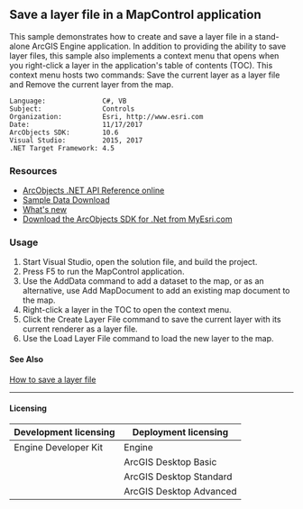 ## Save a layer file in a MapControl application

This sample demonstrates how to create and save a layer file in a stand-alone ArcGIS Engine application. In addition to providing the ability to save layer files, this sample also implements a context menu that opens when you right-click a layer in the application's table of contents (TOC). This context menu hosts two commands: Save the current layer as a layer file and Remove the current layer from the map.   


<!-- TODO: Fill this section below with metadata about this sample-->
```
Language:              C#, VB
Subject:               Controls
Organization:          Esri, http://www.esri.com
Date:                  11/17/2017
ArcObjects SDK:        10.6
Visual Studio:         2015, 2017
.NET Target Framework: 4.5
```

### Resources

* [ArcObjects .NET API Reference online](http://desktop.arcgis.com/en/arcobjects/latest/net/webframe.htm)  
* [Sample Data Download](../../releases)  
* [What's new](http://desktop.arcgis.com/en/arcobjects/latest/net/webframe.htm#91cabc68-2271-400a-8ff9-c7fb25108546.htm)  
* [Download the ArcObjects SDK for .Net from MyEsri.com](https://my.esri.com/)  

### Usage
1. Start Visual Studio, open the solution file, and build the project.  
1. Press F5 to run the MapControl application.  
1. Use the AddData command to add a dataset to the map, or as an alternative, use Add MapDocument to add an existing map document to the map.  
1. Right-click a layer in the TOC to open the context menu.  
1. Click the Create Layer File command to save the current layer with its current renderer as a layer file.  
1. Use the Load Layer File command to load the new layer to the map.  







#### See Also  
[How to save a layer file](http://desktop.arcgis.com/search/?q=How%20to%20save%20a%20layer%20file&p=0&language=en&product=arcobjects-sdk-dotnet&version=&n=15&collection=help)  


---------------------------------

#### Licensing  
| Development licensing | Deployment licensing | 
| ------------- | ------------- | 
| Engine Developer Kit | Engine |  
|  | ArcGIS Desktop Basic |  
|  | ArcGIS Desktop Standard |  
|  | ArcGIS Desktop Advanced |  


